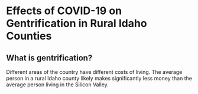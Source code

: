 # Effects of COVID-19 on Gentrification in Rural Idaho Counties

## What is gentrification?

<p>Different areas of the country have different costs of living.  The average person in a rural Idaho county likely makes significantly less money than the average person living in the Silicon Valley.</p>
